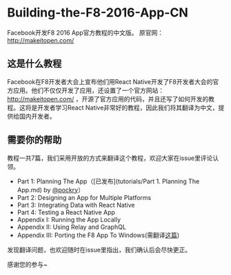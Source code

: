 # Building-the-F8-2016-App-CN
Facebook开发F8 2016 App官方教程的中文版。 原官网： http://makeitopen.com/

## 这是什么教程

Facebook在F8开发者大会上宣布他们用React Native开发了F8开发者大会的官方应用。他们不仅仅开发了应用，还设置了一个官方网站：http://makeitopen.com/ ，开源了官方应用的代码，并且还写了如何开发的教程。这将是开发者学习React Native非常好的教程，因此我们将其翻译为中文，提供给国内开发者。

## 需要你的帮助

教程一共7篇，我们采用开放的方式来翻译这个教程，欢迎大家在issue里评论认领。

* Part 1: Planning The App（[已发布](tutorials/Part 1. Planning The App.md) by [@pockry](https://github.com/pockry)）
* Part 2: Designing an App for Multiple Platforms
* Part 3: Integrating Data with React Native
* Part 4: Testing a React Native App
* Appendix I: Running the App Locally
* Appendix II: Using Relay and GraphQL
* Appendix III: Porting the F8 App To Windows(需翻译[这篇](https://ericroz.wordpress.com/2016/04/11/f8-app-on-windows-10-mobile/))

发现翻译问题，也欢迎随时在issue里指出，我们确认后会尽快更正。

感谢您的参与~